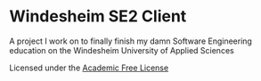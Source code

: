 # Windesheim SE2 Client

A project I work on to finally finish my damn Software Engineering education on
the Windesheim University of Applied Sciences

Licensed under the [Academic Free License](LICENSE.md)
